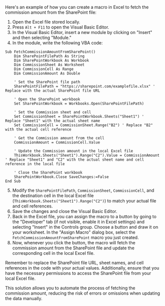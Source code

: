 Here's an example of how you can create a macro in Excel to fetch the commission amount from the SharePoint file:

1. Open the Excel file stored locally.
2. Press `Alt + F11` to open the Visual Basic Editor.
3. In the Visual Basic Editor, insert a new module by clicking on "Insert" and then selecting "Module."
4. In the module, write the following VBA code:

```vba
Sub FetchCommissionAmountFromSharePoint()
    Dim SharePointFilePath As String
    Dim SharePointWorkbook As Workbook
    Dim CommissionSheet As Worksheet
    Dim CommissionCell As Range
    Dim CommissionAmount As Double
    
    ' Set the SharePoint file path
    SharePointFilePath = "https://sharepoint.com/examplefile.xlsx" ' Replace with the actual SharePoint file URL
    
    ' Open the SharePoint workbook
    Set SharePointWorkbook = Workbooks.Open(SharePointFilePath)
    
    ' Set the Commission sheet and cell
    Set CommissionSheet = SharePointWorkbook.Sheets("Sheet1") ' Replace "Sheet1" with the actual sheet name
    Set CommissionCell = CommissionSheet.Range("B2") ' Replace "B2" with the actual cell reference
    
    ' Get the Commission amount from the cell
    CommissionAmount = CommissionCell.Value
    
    ' Update the Commission amount in the local Excel file
    ThisWorkbook.Sheets("Sheet1").Range("C2").Value = CommissionAmount ' Replace "Sheet1" and "C2" with the actual sheet name and cell reference in the local file
    
    ' Close the SharePoint workbook
    SharePointWorkbook.Close SaveChanges:=False
End Sub
```

5. Modify the `SharePointFilePath`, `CommissionSheet`, `CommissionCell`, and the destination cell in the local Excel file (`ThisWorkbook.Sheets("Sheet1").Range("C2")`) to match your actual file and cell references.
6. Save the changes and close the Visual Basic Editor.
7. Back in the Excel file, you can assign the macro to a button by going to the "Developer" tab (if not visible, enable it in Excel settings) and selecting "Insert" in the Controls group. Choose a button and draw it on your worksheet. In the "Assign Macro" dialog box, select the `FetchCommissionAmountFromSharePoint` macro you just created.
8. Now, whenever you click the button, the macro will fetch the commission amount from the SharePoint file and update the corresponding cell in the local Excel file.

Remember to replace the SharePoint file URL, sheet names, and cell references in the code with your actual values. Additionally, ensure that you have the necessary permissions to access the SharePoint file from your local Excel file.

This solution allows you to automate the process of fetching the commission amount, reducing the risk of errors or omissions when updating the data manually.
